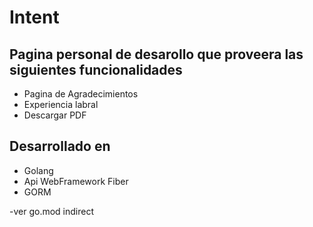 # Intent
## Pagina personal de desarollo que proveera las siguientes funcionalidades

- Pagina de Agradecimientos
- Experiencia labral
- Descargar PDF

## Desarrollado en
- Golang
- Api WebFramework Fiber
- GORM


-ver go.mod indirect 